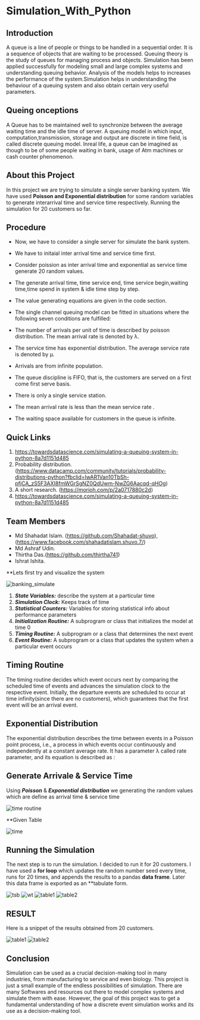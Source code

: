 # Simulation_With_Python


## Introduction

A queue is a line of people or things to be handled in a sequential order. It is a sequence of objects that are waiting to be processed. Queuing theory is the study of queues for managing process and objects. Simulation has been applied successfully for modeling small and large complex systems and understanding queuing behavior. Analysis of the models helps to increases the performance of the system.Simulation helps in understanding the behaviour of a queuing system and also obtain certain very useful parameters. 

## Queing onceptions

A Queue has to be maintained well to synchronize between the average waiting time and the idle time of server. A queuing model in which input, computation,transmission, storage and output are discrete in time field, is called discrete queuing model. Inreal life, a queue can be imagined as though to be of some people waiting in bank, usage of Atm machines or cash counter phenomenon.

## About this Project

In this project we are trying to simulate a single server banking system. We have used **Poisson and Exponential distribution** for some random variables to generate interarrival time and service time respectively. Running the simulation for 20 customers so far.

## Procedure

  - Now, we have to consider a single server for simulate the bank system.

  - We have to initaial inter arrival time and service time first.

  - Consider poission as inter arrival time and exponential as service time generate 20 random values.

  - The generate arrival time, time service end, time service begin,waiting time,time spend in system & idle time step by step.

  - The value generating equations are given in the code section.

  - The single channel queuing model can be fitted in situations where the following seven conditions are fulfilled:

  - The number of arrivals per unit of time is described by poisson distribution. The mean arrival rate is denoted by λ.

  - The service time has exponential distribution. The average service rate is denoted by μ.

  - Arrivals are from infinite population.

  - The queue discipline is FIFO, that is, the customers are served on a first come first serve basis.

  - There is only a single service station.

  - The mean arrival rate is less than the mean service rate .

  - The waiting space available for customers in the queue is infinite.

## Quick Links
1. https://towardsdatascience.com/simulating-a-queuing-system-in-python-8a7d1151d485
2. Probability distribution. (https://www.datacamp.com/community/tutorials/probability-distributions-python?fbclid=IwAR1Van10TbSh-pfjCA_zS5F3AXI8fmWGrSgNZ0QdUwm-NwZG6Aacqd-qHOg)
3. A short research. (https://morioh.com/p/2a0717880c2d)
4. https://towardsdatascience.com/simulating-a-queuing-system-in-python-8a7d1151d485

## Team Members

* Md Shahadat Islam. (https://github.com/Shahadat-shuvo),(https://www.facebook.com/shahadatislam.shuvo.7/)
* Md Ashraf Udin.
* Thirtha Das.(https://github.com/thirtha741)
* Ishrat Ishita.


**Lets first try and visualize the system

![banking_simulate](https://user-images.githubusercontent.com/79735371/112964586-47accd00-916a-11eb-884d-778e422866cf.png)


1. ***State Variables:*** describe the system at a particular time
2. ***Simulation Clock:*** Keeps track of time
3. ***Statistical Counters:*** Variables for storing statistical info about performance parameters
4. ***Initialization Routine:*** A subprogram or class that initializes the model at time 0
5. ***Timing Routine:*** A subprogram or a class that determines the next event
6. ***Event Routine:*** A subprogram or a class that updates the system when a particular event occurs

## Timing Routine

The timing routine decides which event occurs next by comparing the scheduled time of events and advances the simulation clock to the respective event. Initially, the departure events are scheduled to occur at time infinity(since there are no customers), which guarantees that the first event will be an arrival event.

## Exponential Distribution

The exponential distribution describes the time between events in a Poisson point process, i.e., a process in which events occur continuously and independently at a constant average rate. It has a parameter λ called rate parameter, and its equation is described as :



## Generate Arrivale & Service Time

Using ***Poisson*** & ***Exponential distribution*** we generating the random values which are define as arrival time & service time

![time routine](https://user-images.githubusercontent.com/79735371/112966447-10d7b680-916c-11eb-9789-f26017441012.png)

**Given Table

![time](https://user-images.githubusercontent.com/79735371/112966498-1c2ae200-916c-11eb-9fff-4b4ef9b3643e.png)

## Running the Simulation

The next step is to run the simulation. I decided to run it for 20 customers. I have used a **for loop** which updates the random number seed every time, runs for 20 times, and appends the results to a pandas **data frame**. Later this data frame is exported as an **tabulate form.

![tsb](https://user-images.githubusercontent.com/79735371/112969661-47630080-916f-11eb-9b8f-932cb368e7a4.png)
![wt](https://user-images.githubusercontent.com/79735371/112969682-4e8a0e80-916f-11eb-99de-3422267f4aa4.png)
![table1](https://user-images.githubusercontent.com/79735371/112969744-5cd82a80-916f-11eb-957e-2a45d8436ee1.png)
![table2](https://user-images.githubusercontent.com/79735371/112969817-6d88a080-916f-11eb-80c5-6ff830e82c3e.png)

## RESULT

Here is a snippet of the results obtained from 20 customers.

![table1](https://user-images.githubusercontent.com/79735371/112969744-5cd82a80-916f-11eb-957e-2a45d8436ee1.png)
![table2](https://user-images.githubusercontent.com/79735371/112969817-6d88a080-916f-11eb-80c5-6ff830e82c3e.png)


## Conclusion

Simulation can be used as a crucial decision-making tool in many industries, from manufacturing to service and even biology. This project is just a small example of the endless possibilities of simulation. There are many Softwares and resources out there to model complex systems and simulate them with ease. However, the goal of this project was to get a fundamental understanding of how a discrete event simulation works and its use as a decision-making tool.
